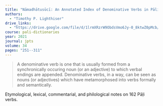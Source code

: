 ```yaml
---
title: "Nāmadhātusūcī: An Annotated Index of Denominative Verbs in Pāli"
authors:
  - "Timothy P. Lighthiser"
drive_links:
  - "https://drive.google.com/file/d/1lrmXRzrW9ObdsVmo6Jy-0_8ktwZ0pMcb/view?usp=drivesdk"
course: pali-dictionaries
year: 2021
journal: jpts
volume: 34
pages: "251--311"
---
```


> A denominative verb is one that is usually formed from a synchronically occuring noun (or an adjective) to which verbal endings are appended.
Denominative verbs, in a way, can be seen as nouns (or adjectives) which have metamorphosed into verbs formally and semantically.

Etymological, lexical, commentarial, and philological notes on 162 Pāḷi verbs.
